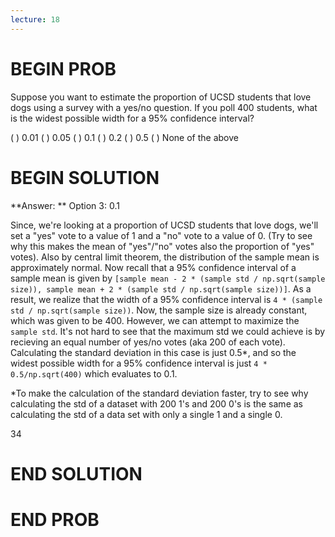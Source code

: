 ```yaml
---
lecture: 18
---
```


# BEGIN PROB
Suppose you want to estimate the proportion of UCSD students that love
dogs using a survey with a yes/no question. If you poll 400 students,
what is the widest possible width for a 95% confidence interval?

( ) 0.01
( ) 0.05
( ) 0.1
( ) 0.2
( ) 0.5
( ) None of the above

# BEGIN SOLUTION
**Answer: ** Option 3: 0.1

Since, we're looking at a proportion of UCSD students that love dogs, we'll set a "yes" vote to a value of 1 and a "no" vote to a value of 0. (Try to see why this makes the mean of "yes"/"no" votes also the proportion of "yes" votes). Also by central limit theorem, the distribution of the sample mean is approximately normal. Now recall that a 95% confidence interval of a sample mean is given by `[sample mean - 2 * (sample std / np.sqrt(sample size)), sample mean + 2 * (sample std / np.sqrt(sample size))]`. As a result, we realize that the width of a 95% confidence interval is `4 * (sample std / np.sqrt(sample size))`. Now, the sample size is already constant, which was given to be 400. However, we can attempt to maximize the `sample std`. It's not hard to see that the maximum std we could achieve is by recieving an equal number of yes/no votes (aka 200 of each vote). Calculating the standard deviation in this case is just 0.5*, and so the widest possible width for a 95% confidence interval is just `4 * 0.5/np.sqrt(400)` which evaluates to 0.1. 

*To make the calculation of the standard deviation faster, try to see why calculating the std of a dataset with 200 1's and 200 0's is the same as calculating the std of a data set with only a single 1 and a single 0.

<average>34</average>

# END SOLUTION

# END PROB
